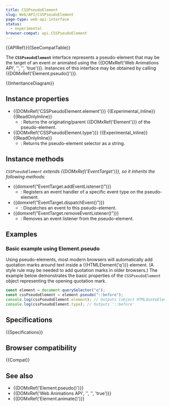```yaml
---
title: CSSPseudoElement
slug: Web/API/CSSPseudoElement
page-type: web-api-interface
status:
  - experimental
browser-compat: api.CSSPseudoElement
---
```


{{APIRef}}{{SeeCompatTable}}

The **`CSSPseudoElement`** interface represents a pseudo-element that may be the target of an event or animated using the {{DOMxRef('Web Animations API', '', '', 'true')}}. Instances of this interface may be obtained by calling {{DOMxRef('Element.pseudo()')}}.

{{InheritanceDiagram}}

## Instance properties

- {{DOMxRef('CSSPseudoElement.element')}} {{Experimental_Inline}} {{ReadOnlyInline}}
  - : Returns the originating/parent {{DOMxRef('Element')}} of the pseudo-element.
- {{DOMxRef('CSSPseudoElement.type')}} {{Experimental_Inline}} {{ReadOnlyInline}}
  - : Returns the pseudo-element selector as a string.

## Instance methods

_`CSSPseudoElement` extends {{DOMxRef('EventTarget')}}, so it inherits the following methods:_

- {{domxref("EventTarget.addEventListener()")}}
  - : Registers an event handler of a specific event type on the pseudo-element.
- {{domxref("EventTarget.dispatchEvent()")}}
  - : Dispatches an event to this pseudo-element.
- {{domxref("EventTarget.removeEventListener()")}}
  - : Removes an event listener from the pseudo-element.

## Examples

### Basic example using Element.pseudo

Using pseudo-elements, most modern browsers will automatically add quotation marks around text inside a {{HTMLElement('q')}} element. (A style rule may be needed to add quotation marks in older browsers.) The example below demonstrates the basic properties of the `CSSPseudoElement` object representing the opening quotation mark.

```js
const element = document.querySelector("q");
const cssPseudoElement = element.pseudo("::before");
console.log(cssPseudoElement.element); // Outputs [object HTMLQuoteElement]
console.log(cssPseudoElement.type); // Outputs '::before'
```

## Specifications

{{Specifications}}

## Browser compatibility

{{Compat}}

## See also

- {{DOMxRef('Element.pseudo()')}}
- {{DOMxRef('Web Animations API', '', '', 'true')}}
- {{DOMxRef('Element.animate()')}}
